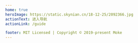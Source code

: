 ```yaml
---
home: true
heroImage: https://static.skynian.cn/18-12-25/2092366.jpg
actionText: 进入导航
actionLink: /guide

footer: MIT Licensed | Copyright © 2019-present Moke
---
```

